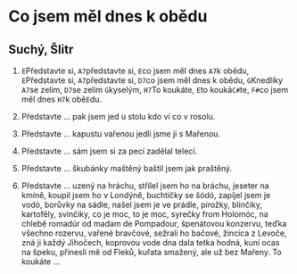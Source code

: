 # Co jsem měl dnes k obědu
## Suchý, Šlitr
 
1. `E`Představte si, `A7`představte si, `E`co jsem měl dnes `A7`k obědu,
`E`Představte si, `A7`představte si, `D7`co jsem měl dnes k obědu,
`G`Knedlíky `A7`se zelím, `D7`se zelím `G`kyselým,
`H7`To koukáte, `E`to kouká``C#``te, `F#`co jsem měl dnes `H7`k obě`E`du.

2. Představte ...
pak jsem jed u stolu kdo ví co v rosolu.
3. Představte ...
kapustu vařenou jedli jsme ji s Mařenou.
4. Představte ...
sám jsem si za pecí zadělal telecí.
5. Představte ...
škubánky maštěný baštil jsem jak praštěný.
6. Představte ...
uzený na hráchu, střílel jsem ho na bráchu,
jeseter na kmíně, koupil jsem ho v Londýně,
buchtičky se šódó, zapíjel jsem je vodó,
borůvky na sádle, našel jsem je ve prádle,
pirožky, blinčiky, kartofěly, svinčiky,
co je moc, to je moc, syrečky from Holomóc,
na chlebě romadúr od madam de Pompadour,
špenátovou konzervu, teďka všechno rozervu,
vařené bravčové, sežrali ho bačové,
žincica z Levoče, zná ji každý Jihočech,
koprovou vode dna dala tetka hodná,
kuní ocas na špeku, přinesli mě od Fleků,
kuřata smažený, ale už bez Mařeny.
To koukáte ...
